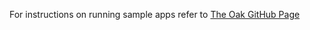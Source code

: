 For instructions on running sample apps refer to [The Oak GitHub Page](http://amirrajan.github.io/Oak/#sampleapps)
